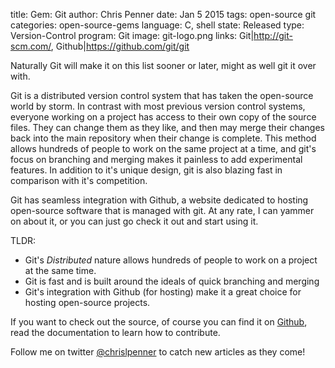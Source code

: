 title: Gem: Git
author: Chris Penner
date: Jan 5 2015
tags: open-source git
categories: open-source-gems
language: C, shell
state: Released
type: Version-Control
program: Git
image: git-logo.png
links: Git|http://git-scm.com/, Github|https://github.com/git/git

Naturally Git will make it on this list sooner or later, might as well git it
over with.

Git is a distributed version control system that has taken the
open-source world by storm. In contrast with most previous version
control systems, everyone working on a project has access to their
own copy of the source files. They can change them as they like, and
then may merge their changes back into the main repository when their
change is complete. This method allows hundreds of people to work on the
same project at a time, and git's focus on branching and merging makes
it painless to add experimental features. In addition to it's unique
design, git is also blazing fast in comparison with it's competition.

Git has seamless integration with Github, a website dedicated to hosting
open-source software that is managed with git. At any rate, I can yammer
on about it, or you can just go check it out and start using it.

TLDR:

* Git's *Distributed* nature allows hundreds of people to work on a project
    at the same time.
* Git is fast and is built around the ideals of quick branching and merging
* Git's integration with Github (for hosting) make it a great choice for hosting
    open-source projects.

If you want to check out the source, of course you can find it on
[Github](https://github.com/git/git), read the documentation to learn how to
contribute.

Follow me on twitter [@chrislpenner](http://www.twitter.com/chrislpenner) to catch new articles as they come!
